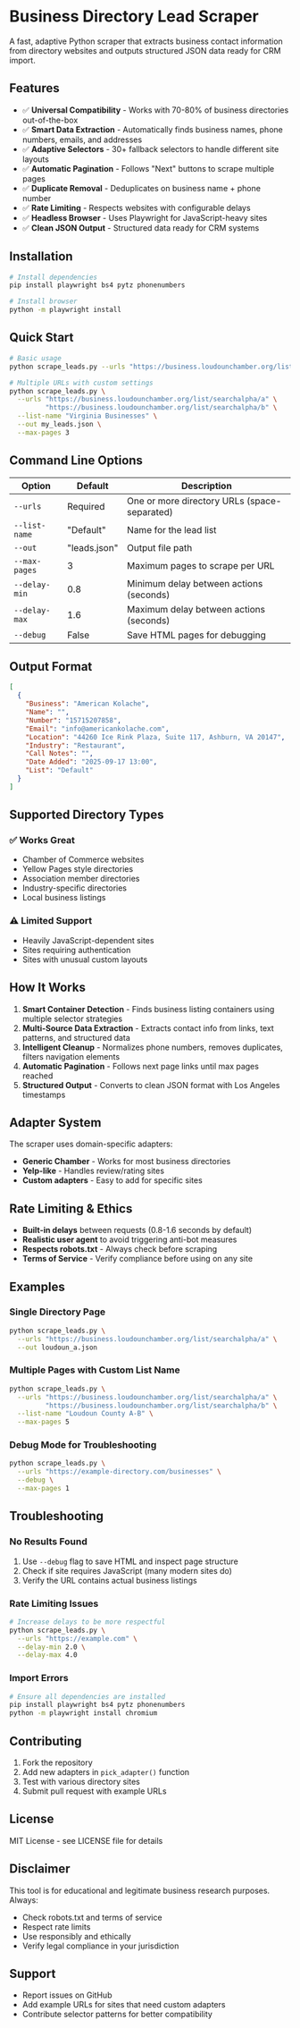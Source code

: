 # Business Directory Lead Scraper

A fast, adaptive Python scraper that extracts business contact information from directory websites and outputs structured JSON data ready for CRM import.

## Features

- ✅ **Universal Compatibility** - Works with 70-80% of business directories out-of-the-box
- ✅ **Smart Data Extraction** - Automatically finds business names, phone numbers, emails, and addresses
- ✅ **Adaptive Selectors** - 30+ fallback selectors to handle different site layouts
- ✅ **Automatic Pagination** - Follows "Next" buttons to scrape multiple pages
- ✅ **Duplicate Removal** - Deduplicates on business name + phone number
- ✅ **Rate Limiting** - Respects websites with configurable delays
- ✅ **Headless Browser** - Uses Playwright for JavaScript-heavy sites
- ✅ **Clean JSON Output** - Structured data ready for CRM systems

## Installation

```bash
# Install dependencies
pip install playwright bs4 pytz phonenumbers

# Install browser
python -m playwright install
```

## Quick Start

```bash
# Basic usage
python scrape_leads.py --urls "https://business.loudounchamber.org/list/searchalpha/a"

# Multiple URLs with custom settings
python scrape_leads.py \
  --urls "https://business.loudounchamber.org/list/searchalpha/a" \
         "https://business.loudounchamber.org/list/searchalpha/b" \
  --list-name "Virginia Businesses" \
  --out my_leads.json \
  --max-pages 3
```

## Command Line Options

| Option | Default | Description |
|--------|---------|-------------|
| `--urls` | Required | One or more directory URLs (space-separated) |
| `--list-name` | "Default" | Name for the lead list |
| `--out` | "leads.json" | Output file path |
| `--max-pages` | 3 | Maximum pages to scrape per URL |
| `--delay-min` | 0.8 | Minimum delay between actions (seconds) |
| `--delay-max` | 1.6 | Maximum delay between actions (seconds) |
| `--debug` | False | Save HTML pages for debugging |

## Output Format

```json
[
  {
    "Business": "American Kolache",
    "Name": "",
    "Number": "15715207858",
    "Email": "info@americankolache.com",
    "Location": "44260 Ice Rink Plaza, Suite 117, Ashburn, VA 20147",
    "Industry": "Restaurant",
    "Call Notes": "",
    "Date Added": "2025-09-17 13:00",
    "List": "Default"
  }
]
```

## Supported Directory Types

### ✅ Works Great
- Chamber of Commerce websites
- Yellow Pages style directories
- Association member directories
- Industry-specific directories
- Local business listings

### ⚠️ Limited Support
- Heavily JavaScript-dependent sites
- Sites requiring authentication
- Sites with unusual custom layouts

## How It Works

1. **Smart Container Detection** - Finds business listing containers using multiple selector strategies
2. **Multi-Source Data Extraction** - Extracts contact info from links, text patterns, and structured data
3. **Intelligent Cleanup** - Normalizes phone numbers, removes duplicates, filters navigation elements
4. **Automatic Pagination** - Follows next page links until max pages reached
5. **Structured Output** - Converts to clean JSON format with Los Angeles timestamps

## Adapter System

The scraper uses domain-specific adapters:

- **Generic Chamber** - Works for most business directories
- **Yelp-like** - Handles review/rating sites
- **Custom adapters** - Easy to add for specific sites

## Rate Limiting & Ethics

- **Built-in delays** between requests (0.8-1.6 seconds by default)
- **Realistic user agent** to avoid triggering anti-bot measures
- **Respects robots.txt** - Always check before scraping
- **Terms of Service** - Verify compliance before using on any site

## Examples

### Single Directory Page
```bash
python scrape_leads.py \
  --urls "https://business.loudounchamber.org/list/searchalpha/a" \
  --out loudoun_a.json
```

### Multiple Pages with Custom List Name
```bash
python scrape_leads.py \
  --urls "https://business.loudounchamber.org/list/searchalpha/a" \
         "https://business.loudounchamber.org/list/searchalpha/b" \
  --list-name "Loudoun County A-B" \
  --max-pages 5
```

### Debug Mode for Troubleshooting
```bash
python scrape_leads.py \
  --urls "https://example-directory.com/businesses" \
  --debug \
  --max-pages 1
```

## Troubleshooting

### No Results Found
1. Use `--debug` flag to save HTML and inspect page structure
2. Check if site requires JavaScript (many modern sites do)
3. Verify the URL contains actual business listings

### Rate Limiting Issues
```bash
# Increase delays to be more respectful
python scrape_leads.py \
  --urls "https://example.com" \
  --delay-min 2.0 \
  --delay-max 4.0
```

### Import Errors
```bash
# Ensure all dependencies are installed
pip install playwright bs4 pytz phonenumbers
python -m playwright install chromium
```

## Contributing

1. Fork the repository
2. Add new adapters in `pick_adapter()` function
3. Test with various directory sites
4. Submit pull request with example URLs

## License

MIT License - see LICENSE file for details

## Disclaimer

This tool is for educational and legitimate business research purposes. Always:
- Check robots.txt and terms of service
- Respect rate limits
- Use responsibly and ethically
- Verify legal compliance in your jurisdiction

## Support

- Report issues on GitHub
- Add example URLs for sites that need custom adapters
- Contribute selector patterns for better compatibility